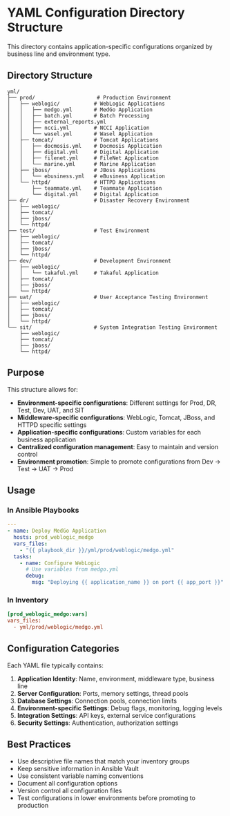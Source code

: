 # YAML Configuration Directory Structure

This directory contains application-specific configurations organized by business line and environment type.

## Directory Structure

```
yml/
├── prod/                    # Production Environment
│   ├── weblogic/           # WebLogic Applications
│   │   ├── medgo.yml       # MedGo Application
│   │   ├── batch.yml       # Batch Processing
│   │   ├── external_reports.yml
│   │   ├── ncci.yml        # NCCI Application
│   │   └── wasel.yml       # Wasel Application
│   ├── tomcat/             # Tomcat Applications
│   │   ├── docmosis.yml    # Docmosis Application
│   │   ├── digital.yml     # Digital Application
│   │   ├── filenet.yml     # FileNet Application
│   │   └── marine.yml      # Marine Application
│   ├── jboss/              # JBoss Applications
│   │   └── ebusiness.yml   # eBusiness Application
│   └── httpd/              # HTTPD Applications
│       ├── teammate.yml    # Teammate Application
│       └── digital.yml     # Digital Application
├── dr/                     # Disaster Recovery Environment
│   ├── weblogic/
│   ├── tomcat/
│   ├── jboss/
│   └── httpd/
├── test/                   # Test Environment
│   ├── weblogic/
│   ├── tomcat/
│   ├── jboss/
│   └── httpd/
├── dev/                    # Development Environment
│   ├── weblogic/
│   │   └── takaful.yml     # Takaful Application
│   ├── tomcat/
│   ├── jboss/
│   └── httpd/
├── uat/                    # User Acceptance Testing Environment
│   ├── weblogic/
│   ├── tomcat/
│   ├── jboss/
│   └── httpd/
└── sit/                    # System Integration Testing Environment
    ├── weblogic/
    ├── tomcat/
    ├── jboss/
    └── httpd/
```

## Purpose

This structure allows for:
- **Environment-specific configurations**: Different settings for Prod, DR, Test, Dev, UAT, and SIT
- **Middleware-specific configurations**: WebLogic, Tomcat, JBoss, and HTTPD specific settings
- **Application-specific configurations**: Custom variables for each business application
- **Centralized configuration management**: Easy to maintain and version control
- **Environment promotion**: Simple to promote configurations from Dev → Test → UAT → Prod

## Usage

### In Ansible Playbooks

```yaml
---
- name: Deploy MedGo Application
  hosts: prod_weblogic_medgo
  vars_files:
    - "{{ playbook_dir }}/yml/prod/weblogic/medgo.yml"
  tasks:
    - name: Configure WebLogic
      # Use variables from medgo.yml
      debug:
        msg: "Deploying {{ application_name }} on port {{ app_port }}"
```

### In Inventory

```ini
[prod_weblogic_medgo:vars]
vars_files:
  - yml/prod/weblogic/medgo.yml
```

## Configuration Categories

Each YAML file typically contains:

1. **Application Identity**: Name, environment, middleware type, business line
2. **Server Configuration**: Ports, memory settings, thread pools
3. **Database Settings**: Connection pools, connection limits
4. **Environment-specific Settings**: Debug flags, monitoring, logging levels
5. **Integration Settings**: API keys, external service configurations
6. **Security Settings**: Authentication, authorization settings

## Best Practices

- Use descriptive file names that match your inventory groups
- Keep sensitive information in Ansible Vault
- Use consistent variable naming conventions
- Document all configuration options
- Version control all configuration files
- Test configurations in lower environments before promoting to production
